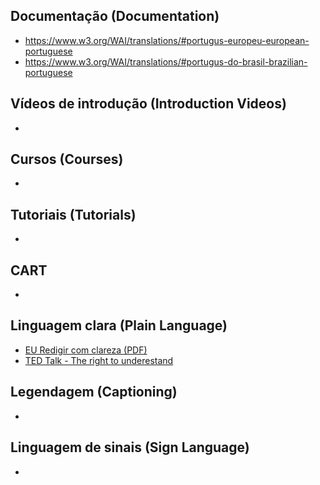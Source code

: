 
## Documentação (Documentation)
* https://www.w3.org/WAI/translations/#portugus-europeu-european-portuguese
* https://www.w3.org/WAI/translations/#portugus-do-brasil-brazilian-portuguese

## Vídeos de introdução (Introduction Videos)
* 

## Cursos (Courses)
*

## Tutoriais (Tutorials)
*

## CART
*

## Linguagem clara (Plain Language)
* [EU Redigir com clareza (PDF)](https://github.com/accessibility/multilingual/blob/master/HowToWriteClearly/HC0215257PTN.pt.pdf)
* [TED Talk - The right to underestand](https://wordstodeeds.com/2012/08/13/plain-language-in-portugal/)

## Legendagem (Captioning)
*

## Linguagem de sinais (Sign Language)
*
